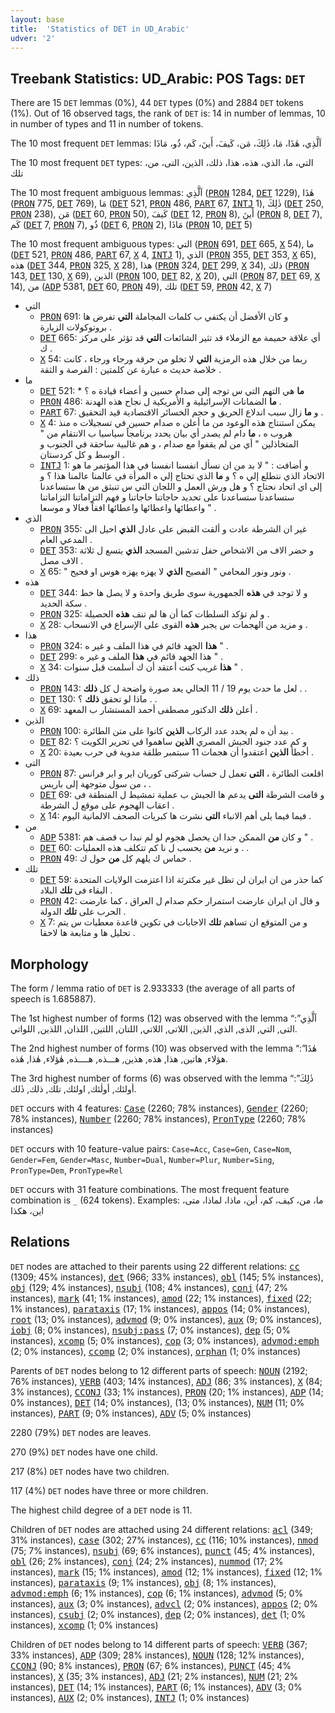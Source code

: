 ```yaml
---
layout: base
title:  'Statistics of DET in UD_Arabic'
udver: '2'
---
```


## Treebank Statistics: UD_Arabic: POS Tags: `DET`

There are 15 `DET` lemmas (0%), 44 `DET` types (0%) and 2884 `DET` tokens (1%).
Out of 16 observed tags, the rank of `DET` is: 14 in number of lemmas, 10 in number of types and 11 in number of tokens.

The 10 most frequent `DET` lemmas: اَلَّذِي، هٰذَا، مَا، ذٰلِكَ، مَن، كَيفَ، أَينَ، كَم، ذُو، مَاذَا

The 10 most frequent `DET` types:  التي، ما، الذي، هذه، هذا، ذلك، الذين، التى، من، تلك

The 10 most frequent ambiguous lemmas: اَلَّذِي (<tt><a href="ar-pos-PRON.html">PRON</a></tt> 1284, <tt><a href="ar-pos-DET.html">DET</a></tt> 1229), هٰذَا (<tt><a href="ar-pos-PRON.html">PRON</a></tt> 775, <tt><a href="ar-pos-DET.html">DET</a></tt> 769), مَا (<tt><a href="ar-pos-DET.html">DET</a></tt> 521, <tt><a href="ar-pos-PRON.html">PRON</a></tt> 486, <tt><a href="ar-pos-PART.html">PART</a></tt> 67, <tt><a href="ar-pos-INTJ.html">INTJ</a></tt> 1), ذٰلِكَ (<tt><a href="ar-pos-DET.html">DET</a></tt> 250, <tt><a href="ar-pos-PRON.html">PRON</a></tt> 238), مَن (<tt><a href="ar-pos-DET.html">DET</a></tt> 60, <tt><a href="ar-pos-PRON.html">PRON</a></tt> 50), كَيفَ (<tt><a href="ar-pos-DET.html">DET</a></tt> 12, <tt><a href="ar-pos-PRON.html">PRON</a></tt> 8), أَينَ (<tt><a href="ar-pos-PRON.html">PRON</a></tt> 8, <tt><a href="ar-pos-DET.html">DET</a></tt> 7), كَم (<tt><a href="ar-pos-DET.html">DET</a></tt> 7, <tt><a href="ar-pos-PRON.html">PRON</a></tt> 7), ذُو (<tt><a href="ar-pos-DET.html">DET</a></tt> 6, <tt><a href="ar-pos-PRON.html">PRON</a></tt> 2), مَاذَا (<tt><a href="ar-pos-PRON.html">PRON</a></tt> 10, <tt><a href="ar-pos-DET.html">DET</a></tt> 5)

The 10 most frequent ambiguous types:  التي (<tt><a href="ar-pos-PRON.html">PRON</a></tt> 691, <tt><a href="ar-pos-DET.html">DET</a></tt> 665, <tt><a href="ar-pos-X.html">X</a></tt> 54), ما (<tt><a href="ar-pos-DET.html">DET</a></tt> 521, <tt><a href="ar-pos-PRON.html">PRON</a></tt> 486, <tt><a href="ar-pos-PART.html">PART</a></tt> 67, <tt><a href="ar-pos-X.html">X</a></tt> 4, <tt><a href="ar-pos-INTJ.html">INTJ</a></tt> 1), الذي (<tt><a href="ar-pos-PRON.html">PRON</a></tt> 355, <tt><a href="ar-pos-DET.html">DET</a></tt> 353, <tt><a href="ar-pos-X.html">X</a></tt> 65), هذه (<tt><a href="ar-pos-DET.html">DET</a></tt> 344, <tt><a href="ar-pos-PRON.html">PRON</a></tt> 325, <tt><a href="ar-pos-X.html">X</a></tt> 28), هذا (<tt><a href="ar-pos-PRON.html">PRON</a></tt> 324, <tt><a href="ar-pos-DET.html">DET</a></tt> 299, <tt><a href="ar-pos-X.html">X</a></tt> 34), ذلك (<tt><a href="ar-pos-PRON.html">PRON</a></tt> 143, <tt><a href="ar-pos-DET.html">DET</a></tt> 130, <tt><a href="ar-pos-X.html">X</a></tt> 69), الذين (<tt><a href="ar-pos-PRON.html">PRON</a></tt> 100, <tt><a href="ar-pos-DET.html">DET</a></tt> 82, <tt><a href="ar-pos-X.html">X</a></tt> 20), التى (<tt><a href="ar-pos-PRON.html">PRON</a></tt> 87, <tt><a href="ar-pos-DET.html">DET</a></tt> 69, <tt><a href="ar-pos-X.html">X</a></tt> 14), من (<tt><a href="ar-pos-ADP.html">ADP</a></tt> 5381, <tt><a href="ar-pos-DET.html">DET</a></tt> 60, <tt><a href="ar-pos-PRON.html">PRON</a></tt> 49), تلك (<tt><a href="ar-pos-DET.html">DET</a></tt> 59, <tt><a href="ar-pos-PRON.html">PRON</a></tt> 42, <tt><a href="ar-pos-X.html">X</a></tt> 7)


* التي
  * <tt><a href="ar-pos-PRON.html">PRON</a></tt> 691: و كان الأفضل أن يكتفي ب كلمات المجاملة <b>التي</b> تفرض ها بروتوكولات الزيارة .
  * <tt><a href="ar-pos-DET.html">DET</a></tt> 665: أي علاقة حميمة مع الزملاء قد تثير الشائعات <b>التي</b> قد تؤثر على مركز ك .
  * <tt><a href="ar-pos-X.html">X</a></tt> 54: ربما من خلال هذه الرمزية <b>التي</b> لا تخلو من حرقة ورجاء ورجاء ، كانت خلاصة حديث ه عبارة عن كلمتين : الفرصة و الثقة .
* ما
  * <tt><a href="ar-pos-DET.html">DET</a></tt> 521: * <b>ما</b> هي التهم التي س توجه إلى صدام حسين و أعضاء قيادة ه ؟
  * <tt><a href="ar-pos-PRON.html">PRON</a></tt> 486: <b>ما</b> الضمانات الإسرائيلية و الأمريكية ل نجاح هذه الهدنة .
  * <tt><a href="ar-pos-PART.html">PART</a></tt> 67: و <b>ما</b> زال سبب اندلاع الحريق و حجم الخسائر الاقتصادية قيد التحقيق .
  * <tt><a href="ar-pos-X.html">X</a></tt> 4: يمكن استنتاج هذه الوعود من ما أعلن ه صدام حسين في تسجيلات ه منذ هروب ه ، <b>ما</b> دام لم يصدر أي بيان يحدد برنامجاً سياسيا ب الانتقام من " المتخاذلين " أي من لم يقفوا مع صدام ، و هم غالبية ساحقة في الجنوب و الوسط و كل كردستان .
  * <tt><a href="ar-pos-INTJ.html">INTJ</a></tt> 1: و أضافت : " لا بد من ان نسأل انفسنا انفسنا في هذا المؤتمر ما هو الاتحاد الذي نتطلع إلي ه ؟ و <b>ما</b> الذي تحتاج إلي ه المرأة في عالمنا عالمنا هذا ؟ و إلى اي اتحاد نحتاج ؟ و هل ورش العمل و اللجان التي س تنبثق من ها ستساعدنا ستساعدنا ستساعدنا على تحديد حاجاتنا حاجاتنا و فهم التزاماتنا التزاماتنا واعطائها واعطائها واعطائها افقاً فعالا و موسعا " .
* الذي
  * <tt><a href="ar-pos-PRON.html">PRON</a></tt> 355: غير ان الشرطة عادت و ألقت القبض على عادل <b>الذي</b> احيل الى المدعي العام .
  * <tt><a href="ar-pos-DET.html">DET</a></tt> 353: و حضر الاف من الاشخاص حفل تدشين المسجد <b>الذي</b> يتسع ل ثلاثة الاف مصل .
  * <tt><a href="ar-pos-X.html">X</a></tt> 65: " ونور ونور المحامي " الفصيح <b>الذي</b> لا يهزه يهزه هوس او فحيح .
* هذه
  * <tt><a href="ar-pos-DET.html">DET</a></tt> 344: و لا توجد في <b>هذه</b> الجمهورية سوى طريق واحدة و لا يصل ها خط سكة الحديد .
  * <tt><a href="ar-pos-PRON.html">PRON</a></tt> 325: و لم تؤكد السلطات كما أن ها لم تنف <b>هذه</b> الحصيلة .
  * <tt><a href="ar-pos-X.html">X</a></tt> 28: و مزيد من الهجمات س يجبر <b>هذه</b> القوى على الإسراع في الانسحاب .
* هذا
  * <tt><a href="ar-pos-PRON.html">PRON</a></tt> 324: <b>هذا</b> الجهد قائم في هذا الملف و غير ه " .
  * <tt><a href="ar-pos-DET.html">DET</a></tt> 299: هذا الجهد قائم في <b>هذا</b> الملف و غير ه " .
  * <tt><a href="ar-pos-X.html">X</a></tt> 34: <b>هذا</b> غريب كنت أعتقد أن ك أسلمت قبل سنوات " .
* ذلك
  * <tt><a href="ar-pos-PRON.html">PRON</a></tt> 143: لعل ما حدث يوم 19 / 11 الحالي يعد صورة واضحة ل كل <b>ذلك</b> . .
  * <tt><a href="ar-pos-DET.html">DET</a></tt> 130: ماذا لو تحقق <b>ذلك</b> ؟ . .
  * <tt><a href="ar-pos-X.html">X</a></tt> 69: أعلن <b>ذلك</b> الدكتور مصطفى أحمد المستشار ب المعهد .
* الذين
  * <tt><a href="ar-pos-PRON.html">PRON</a></tt> 100: بيد أن ه لم يحدد عدد الركاب <b>الذين</b> كانوا على متن الطائرة .
  * <tt><a href="ar-pos-DET.html">DET</a></tt> 82: و كم عدد جنود الجيش المصري <b>الذين</b> ساهموا في تحرير الكويت ؟
  * <tt><a href="ar-pos-X.html">X</a></tt> 20: أخطأ <b>الذين</b> اعتقدوا أن هجمات 11 سبتمبر طلقة مدوية في حرب بعيدة .
* التى
  * <tt><a href="ar-pos-PRON.html">PRON</a></tt> 87: اقلعت الطائرة ، <b>التى</b> تعمل ل حساب شركتى كوريان اير و اير فرانس ، من سول متوجهة إلى باريس .
  * <tt><a href="ar-pos-DET.html">DET</a></tt> 69: و قامت الشرطة <b>التى</b> يدعم ها الجيش ب عملية تمشيط ل المنطقة فى اعقاب الهجوم على موقع ل الشرطة .
  * <tt><a href="ar-pos-X.html">X</a></tt> 14: فيما فيما يلى أهم الانباء <b>التى</b> نشرت ها كبريات الصحف الالمانية اليوم .
* من
  * <tt><a href="ar-pos-ADP.html">ADP</a></tt> 5381: و كان <b>من</b> الممكن جدا ان يحصل هجوم لو لم نبدا ب قصف هم " .
  * <tt><a href="ar-pos-DET.html">DET</a></tt> 60: و نريد <b>من</b> يحسب ل نا كم تتكلف هذه العمليات . .
  * <tt><a href="ar-pos-PRON.html">PRON</a></tt> 49: حماس ك يلهم كل <b>من</b> حول ك .
* تلك
  * <tt><a href="ar-pos-DET.html">DET</a></tt> 59: كما حذر من ان ايران لن تظل غير مكترثة اذا اعتزمت الولايات المتحدة البقاء فى <b>تلك</b> البلاد .
  * <tt><a href="ar-pos-PRON.html">PRON</a></tt> 42: و قال ان ايران عارضت استمرار حكم صدام ل العراق ، كما عارضت الحرب على <b>تلك</b> الدولة .
  * <tt><a href="ar-pos-X.html">X</a></tt> 7: و من المتوقع ان تساهم <b>تلك</b> الاجابات في تكوين قاعدة معطيات س يتم تحليل ها و متابعة ها لاحقا .

## Morphology

The form / lemma ratio of `DET` is 2.933333 (the average of all parts of speech is 1.685887).

The 1st highest number of forms (12) was observed with the lemma “اَلَّذِي”: التى, التي, الذى, الذي, الذين, اللاتى, اللاتي, اللتان, اللتين, اللذان, اللذين, اللواتي.

The 2nd highest number of forms (10) was observed with the lemma “هٰذَا”: هؤلاء, هاتين, هذا, هذه, هذين, هـــذه, هــــذه, هٰؤلاء, هٰذا, هٰذه.

The 3rd highest number of forms (6) was observed with the lemma “ذٰلِكَ”: أولئك, أولٰئك, اولئك, تلك, ذلك, ذٰلك.

`DET` occurs with 4 features: <tt><a href="ar-feat-Case.html">Case</a></tt> (2260; 78% instances), <tt><a href="ar-feat-Gender.html">Gender</a></tt> (2260; 78% instances), <tt><a href="ar-feat-Number.html">Number</a></tt> (2260; 78% instances), <tt><a href="ar-feat-PronType.html">PronType</a></tt> (2260; 78% instances)

`DET` occurs with 10 feature-value pairs: `Case=Acc`, `Case=Gen`, `Case=Nom`, `Gender=Fem`, `Gender=Masc`, `Number=Dual`, `Number=Plur`, `Number=Sing`, `PronType=Dem`, `PronType=Rel`

`DET` occurs with 31 feature combinations.
The most frequent feature combination is `_` (624 tokens).
Examples: ما، من، كيف، كم، أين، ماذا، لماذا، متى، اين، هكذا


## Relations

`DET` nodes are attached to their parents using 22 different relations: <tt><a href="ar-dep-cc.html">cc</a></tt> (1309; 45% instances), <tt><a href="ar-dep-det.html">det</a></tt> (966; 33% instances), <tt><a href="ar-dep-obl.html">obl</a></tt> (145; 5% instances), <tt><a href="ar-dep-obj.html">obj</a></tt> (129; 4% instances), <tt><a href="ar-dep-nsubj.html">nsubj</a></tt> (108; 4% instances), <tt><a href="ar-dep-conj.html">conj</a></tt> (47; 2% instances), <tt><a href="ar-dep-mark.html">mark</a></tt> (41; 1% instances), <tt><a href="ar-dep-amod.html">amod</a></tt> (22; 1% instances), <tt><a href="ar-dep-fixed.html">fixed</a></tt> (22; 1% instances), <tt><a href="ar-dep-parataxis.html">parataxis</a></tt> (17; 1% instances), <tt><a href="ar-dep-appos.html">appos</a></tt> (14; 0% instances), <tt><a href="ar-dep-root.html">root</a></tt> (13; 0% instances), <tt><a href="ar-dep-advmod.html">advmod</a></tt> (9; 0% instances), <tt><a href="ar-dep-aux.html">aux</a></tt> (9; 0% instances), <tt><a href="ar-dep-iobj.html">iobj</a></tt> (8; 0% instances), <tt><a href="ar-dep-nsubj-pass.html">nsubj:pass</a></tt> (7; 0% instances), <tt><a href="ar-dep-dep.html">dep</a></tt> (5; 0% instances), <tt><a href="ar-dep-xcomp.html">xcomp</a></tt> (5; 0% instances), <tt><a href="ar-dep-cop.html">cop</a></tt> (3; 0% instances), <tt><a href="ar-dep-advmod-emph.html">advmod:emph</a></tt> (2; 0% instances), <tt><a href="ar-dep-ccomp.html">ccomp</a></tt> (2; 0% instances), <tt><a href="ar-dep-orphan.html">orphan</a></tt> (1; 0% instances)

Parents of `DET` nodes belong to 12 different parts of speech: <tt><a href="ar-pos-NOUN.html">NOUN</a></tt> (2192; 76% instances), <tt><a href="ar-pos-VERB.html">VERB</a></tt> (403; 14% instances), <tt><a href="ar-pos-ADJ.html">ADJ</a></tt> (86; 3% instances), <tt><a href="ar-pos-X.html">X</a></tt> (84; 3% instances), <tt><a href="ar-pos-CCONJ.html">CCONJ</a></tt> (33; 1% instances), <tt><a href="ar-pos-PRON.html">PRON</a></tt> (20; 1% instances), <tt><a href="ar-pos-ADP.html">ADP</a></tt> (14; 0% instances), <tt><a href="ar-pos-DET.html">DET</a></tt> (14; 0% instances),  (13; 0% instances), <tt><a href="ar-pos-NUM.html">NUM</a></tt> (11; 0% instances), <tt><a href="ar-pos-PART.html">PART</a></tt> (9; 0% instances), <tt><a href="ar-pos-ADV.html">ADV</a></tt> (5; 0% instances)

2280 (79%) `DET` nodes are leaves.

270 (9%) `DET` nodes have one child.

217 (8%) `DET` nodes have two children.

117 (4%) `DET` nodes have three or more children.

The highest child degree of a `DET` node is 11.

Children of `DET` nodes are attached using 24 different relations: <tt><a href="ar-dep-acl.html">acl</a></tt> (349; 31% instances), <tt><a href="ar-dep-case.html">case</a></tt> (302; 27% instances), <tt><a href="ar-dep-cc.html">cc</a></tt> (116; 10% instances), <tt><a href="ar-dep-nmod.html">nmod</a></tt> (75; 7% instances), <tt><a href="ar-dep-nsubj.html">nsubj</a></tt> (69; 6% instances), <tt><a href="ar-dep-punct.html">punct</a></tt> (45; 4% instances), <tt><a href="ar-dep-obl.html">obl</a></tt> (26; 2% instances), <tt><a href="ar-dep-conj.html">conj</a></tt> (24; 2% instances), <tt><a href="ar-dep-nummod.html">nummod</a></tt> (17; 2% instances), <tt><a href="ar-dep-mark.html">mark</a></tt> (15; 1% instances), <tt><a href="ar-dep-amod.html">amod</a></tt> (12; 1% instances), <tt><a href="ar-dep-fixed.html">fixed</a></tt> (12; 1% instances), <tt><a href="ar-dep-parataxis.html">parataxis</a></tt> (9; 1% instances), <tt><a href="ar-dep-obj.html">obj</a></tt> (8; 1% instances), <tt><a href="ar-dep-advmod-emph.html">advmod:emph</a></tt> (6; 1% instances), <tt><a href="ar-dep-cop.html">cop</a></tt> (6; 1% instances), <tt><a href="ar-dep-advmod.html">advmod</a></tt> (5; 0% instances), <tt><a href="ar-dep-aux.html">aux</a></tt> (3; 0% instances), <tt><a href="ar-dep-advcl.html">advcl</a></tt> (2; 0% instances), <tt><a href="ar-dep-appos.html">appos</a></tt> (2; 0% instances), <tt><a href="ar-dep-csubj.html">csubj</a></tt> (2; 0% instances), <tt><a href="ar-dep-dep.html">dep</a></tt> (2; 0% instances), <tt><a href="ar-dep-det.html">det</a></tt> (1; 0% instances), <tt><a href="ar-dep-xcomp.html">xcomp</a></tt> (1; 0% instances)

Children of `DET` nodes belong to 14 different parts of speech: <tt><a href="ar-pos-VERB.html">VERB</a></tt> (367; 33% instances), <tt><a href="ar-pos-ADP.html">ADP</a></tt> (309; 28% instances), <tt><a href="ar-pos-NOUN.html">NOUN</a></tt> (128; 12% instances), <tt><a href="ar-pos-CCONJ.html">CCONJ</a></tt> (90; 8% instances), <tt><a href="ar-pos-PRON.html">PRON</a></tt> (67; 6% instances), <tt><a href="ar-pos-PUNCT.html">PUNCT</a></tt> (45; 4% instances), <tt><a href="ar-pos-X.html">X</a></tt> (35; 3% instances), <tt><a href="ar-pos-ADJ.html">ADJ</a></tt> (21; 2% instances), <tt><a href="ar-pos-NUM.html">NUM</a></tt> (21; 2% instances), <tt><a href="ar-pos-DET.html">DET</a></tt> (14; 1% instances), <tt><a href="ar-pos-PART.html">PART</a></tt> (6; 1% instances), <tt><a href="ar-pos-ADV.html">ADV</a></tt> (3; 0% instances), <tt><a href="ar-pos-AUX.html">AUX</a></tt> (2; 0% instances), <tt><a href="ar-pos-INTJ.html">INTJ</a></tt> (1; 0% instances)

